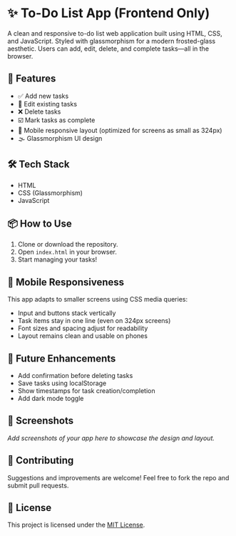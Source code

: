 # ✨ To-Do List App (Frontend Only)

A clean and responsive to-do list web application built using HTML, CSS, and JavaScript. Styled with glassmorphism for a modern frosted-glass aesthetic. Users can add, edit, delete, and complete tasks—all in the browser.

## 🎨 Features
- ✅ Add new tasks
- 📝 Edit existing tasks
- ❌ Delete tasks
- ☑️ Mark tasks as complete
- 📱 Mobile responsive layout (optimized for screens as small as 324px)
- 🌫️ Glassmorphism UI design

## 🛠️ Tech Stack
- HTML
- CSS (Glassmorphism)
- JavaScript

## 📦 How to Use
1. Clone or download the repository.
2. Open `index.html` in your browser.
3. Start managing your tasks!

## 📱 Mobile Responsiveness
This app adapts to smaller screens using CSS media queries:
- Input and buttons stack vertically
- Task items stay in one line (even on 324px screens)
- Font sizes and spacing adjust for readability
- Layout remains clean and usable on phones

## 🧠 Future Enhancements
- Add confirmation before deleting tasks
- Save tasks using localStorage
- Show timestamps for task creation/completion
- Add dark mode toggle

## 📸 Screenshots
_Add screenshots of your app here to showcase the design and layout._

## 🤝 Contributing
Suggestions and improvements are welcome! Feel free to fork the repo and submit pull requests.

## 📄 License
This project is licensed under the [MIT License](LICENSE).
